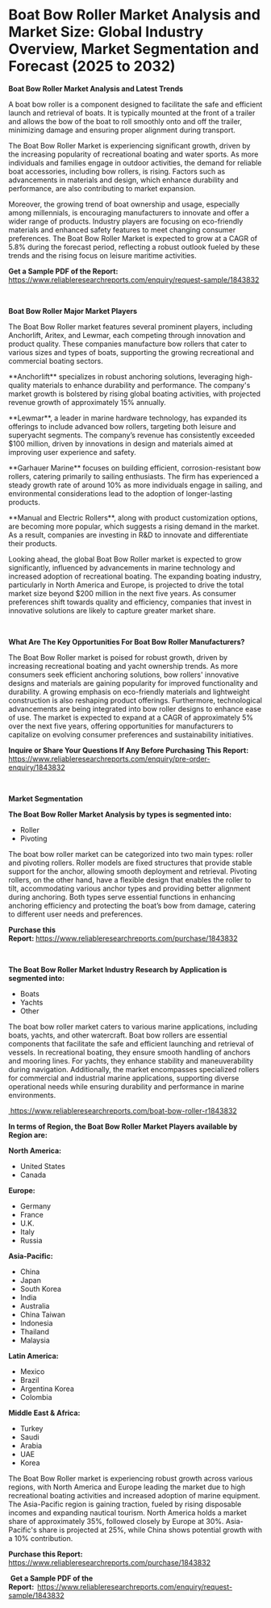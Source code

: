 <p><h1>Boat Bow Roller Market Analysis and Market Size: Global Industry Overview, Market Segmentation and Forecast (2025 to 2032)</h1></p><p><strong>Boat Bow Roller Market Analysis and Latest Trends</strong></p>
<p><p>A boat bow roller is a component designed to facilitate the safe and efficient launch and retrieval of boats. It is typically mounted at the front of a trailer and allows the bow of the boat to roll smoothly onto and off the trailer, minimizing damage and ensuring proper alignment during transport. </p><p>The Boat Bow Roller Market is experiencing significant growth, driven by the increasing popularity of recreational boating and water sports. As more individuals and families engage in outdoor activities, the demand for reliable boat accessories, including bow rollers, is rising. Factors such as advancements in materials and design, which enhance durability and performance, are also contributing to market expansion. </p><p>Moreover, the growing trend of boat ownership and usage, especially among millennials, is encouraging manufacturers to innovate and offer a wider range of products. Industry players are focusing on eco-friendly materials and enhanced safety features to meet changing consumer preferences. The Boat Bow Roller Market is expected to grow at a CAGR of 5.8% during the forecast period, reflecting a robust outlook fueled by these trends and the rising focus on leisure maritime activities.</p></p>
<p><strong>Get a Sample PDF of the Report:&nbsp;</strong> <a href="https://www.reliableresearchreports.com/enquiry/request-sample/1843832?utm_campaign=3131&utm_medium=2&utm_source=Github&utm_content=ia&utm_term=16042025&utm_id=boat-bow-roller">https://www.reliableresearchreports.com/enquiry/request-sample/1843832</a></p>
<p>&nbsp;</p>
<p><strong>Boat Bow Roller Major Market Players</strong></p>
<p><p>The Boat Bow Roller market features several prominent players, including Anchorlift, Aritex, and Lewmar, each competing through innovation and product quality. These companies manufacture bow rollers that cater to various sizes and types of boats, supporting the growing recreational and commercial boating sectors.</p><p>**Anchorlift** specializes in robust anchoring solutions, leveraging high-quality materials to enhance durability and performance. The company's market growth is bolstered by rising global boating activities, with projected revenue growth of approximately 15% annually.</p><p>**Lewmar**, a leader in marine hardware technology, has expanded its offerings to include advanced bow rollers, targeting both leisure and superyacht segments. The company’s revenue has consistently exceeded $100 million, driven by innovations in design and materials aimed at improving user experience and safety.</p><p>**Garhauer Marine** focuses on building efficient, corrosion-resistant bow rollers, catering primarily to sailing enthusiasts. The firm has experienced a steady growth rate of around 10% as more individuals engage in sailing, and environmental considerations lead to the adoption of longer-lasting products.</p><p>**Manual and Electric Rollers**, along with product customization options, are becoming more popular, which suggests a rising demand in the market. As a result, companies are investing in R&D to innovate and differentiate their products.</p><p>Looking ahead, the global Boat Bow Roller market is expected to grow significantly, influenced by advancements in marine technology and increased adoption of recreational boating. The expanding boating industry, particularly in North America and Europe, is projected to drive the total market size beyond $200 million in the next five years. As consumer preferences shift towards quality and efficiency, companies that invest in innovative solutions are likely to capture greater market share.</p></p>
<p>&nbsp;</p>
<p><strong>What Are The Key Opportunities For Boat Bow Roller Manufacturers?</strong></p>
<p><p>The Boat Bow Roller market is poised for robust growth, driven by increasing recreational boating and yacht ownership trends. As more consumers seek efficient anchoring solutions, bow rollers' innovative designs and materials are gaining popularity for improved functionality and durability. A growing emphasis on eco-friendly materials and lightweight construction is also reshaping product offerings. Furthermore, technological advancements are being integrated into bow roller designs to enhance ease of use. The market is expected to expand at a CAGR of approximately 5% over the next five years, offering opportunities for manufacturers to capitalize on evolving consumer preferences and sustainability initiatives.</p></p>
<p><strong>Inquire or Share Your Questions If Any Before Purchasing This Report:</strong> <a href="https://www.reliableresearchreports.com/enquiry/pre-order-enquiry/1843832?utm_campaign=3131&utm_medium=2&utm_source=Github&utm_content=ia&utm_term=16042025&utm_id=boat-bow-roller">https://www.reliableresearchreports.com/enquiry/pre-order-enquiry/1843832</a></p>
<p>&nbsp;</p>
<p><strong>Market Segmentation</strong></p>
<p><strong>The Boat Bow Roller Market Analysis by types is segmented into:</strong></p>
<p><ul><li>Roller</li><li>Pivoting</li></ul></p>
<p><p>The boat bow roller market can be categorized into two main types: roller and pivoting rollers. Roller models are fixed structures that provide stable support for the anchor, allowing smooth deployment and retrieval. Pivoting rollers, on the other hand, have a flexible design that enables the roller to tilt, accommodating various anchor types and providing better alignment during anchoring. Both types serve essential functions in enhancing anchoring efficiency and protecting the boat’s bow from damage, catering to different user needs and preferences.</p></p>
<p><strong>Purchase this Report:&nbsp;</strong><a href="https://www.reliableresearchreports.com/purchase/1843832?utm_campaign=3131&utm_medium=2&utm_source=Github&utm_content=ia&utm_term=16042025&utm_id=boat-bow-roller">https://www.reliableresearchreports.com/purchase/1843832</a></p>
<p>&nbsp;</p>
<p><strong>The Boat Bow Roller Market Industry Research by Application is segmented into:</strong></p>
<p><ul><li>Boats</li><li>Yachts</li><li>Other</li></ul></p>
<p><p>The boat bow roller market caters to various marine applications, including boats, yachts, and other watercraft. Boat bow rollers are essential components that facilitate the safe and efficient launching and retrieval of vessels. In recreational boating, they ensure smooth handling of anchors and mooring lines. For yachts, they enhance stability and maneuverability during navigation. Additionally, the market encompasses specialized rollers for commercial and industrial marine applications, supporting diverse operational needs while ensuring durability and performance in marine environments.</p></p>
<p><a href="https://www.reliableresearchreports.com/boat-bow-roller-r1843832?utm_campaign=3131&utm_medium=2&utm_source=Github&utm_content=ia&utm_term=16042025&utm_id=boat-bow-roller">&nbsp;https://www.reliableresearchreports.com/boat-bow-roller-r1843832</a></p>
<p><strong>In terms of Region, the Boat Bow Roller Market Players available by Region are:</strong></p>
<p>
    <p> <strong> North America: </strong>
        <ul>
            <li>United States</li>
            <li>Canada</li>
        </ul>
        </p> 
    <p> <strong> Europe: </strong>
        <ul>
            <li>Germany</li>
            <li>France</li>
            <li>U.K.</li>
            <li>Italy</li>
            <li>Russia</li>
        </ul>
        </p> 
    <p> <strong> Asia-Pacific: </strong>
        <ul>
            <li>China</li>
            <li>Japan</li>
            <li>South Korea</li>
            <li>India</li>
            <li>Australia</li>
            <li>China Taiwan</li>
            <li>Indonesia</li>
            <li>Thailand</li>
            <li>Malaysia</li>
        </ul>
        </p> 
    <p> <strong> Latin America: </strong>
        <ul>
            <li>Mexico</li>
            <li>Brazil</li>
            <li>Argentina Korea</li>
            <li>Colombia</li>
        </ul>
        </p> 
    <p> <strong> Middle East & Africa: </strong>
        <ul>
            <li>Turkey</li>
            <li>Saudi</li>
            <li>Arabia</li>
            <li>UAE</li>
            <li>Korea</li>
        </ul>
    </p>
    </p>
<p><p>The Boat Bow Roller market is experiencing robust growth across various regions, with North America and Europe leading the market due to high recreational boating activities and increased adoption of marine equipment. The Asia-Pacific region is gaining traction, fueled by rising disposable incomes and expanding nautical tourism. North America holds a market share of approximately 35%, followed closely by Europe at 30%. Asia-Pacific's share is projected at 25%, while China shows potential growth with a 10% contribution.</p></p>
<p><strong>Purchase this Report: </strong><a href="https://www.reliableresearchreports.com/purchase/1843832?utm_campaign=3131&utm_medium=2&utm_source=Github&utm_content=ia&utm_term=16042025&utm_id=boat-bow-roller">https://www.reliableresearchreports.com/purchase/1843832</a></p>
<p>&nbsp;<strong>Get a Sample PDF of the Report:&nbsp;&nbsp;</strong><a href="https://www.reliableresearchreports.com/enquiry/request-sample/1843832?utm_campaign=3131&utm_medium=2&utm_source=Github&utm_content=ia&utm_term=16042025&utm_id=boat-bow-roller">https://www.reliableresearchreports.com/enquiry/request-sample/1843832</a></p>
<p><strong></strong></p>
<p><p></p><p></p><p></p></p>